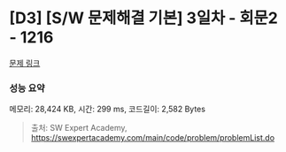 # [D3] [S/W 문제해결 기본] 3일차 - 회문2 - 1216 

[문제 링크](https://swexpertacademy.com/main/code/problem/problemDetail.do?contestProbId=AV14Rq5aABUCFAYi) 

### 성능 요약

메모리: 28,424 KB, 시간: 299 ms, 코드길이: 2,582 Bytes



> 출처: SW Expert Academy, https://swexpertacademy.com/main/code/problem/problemList.do